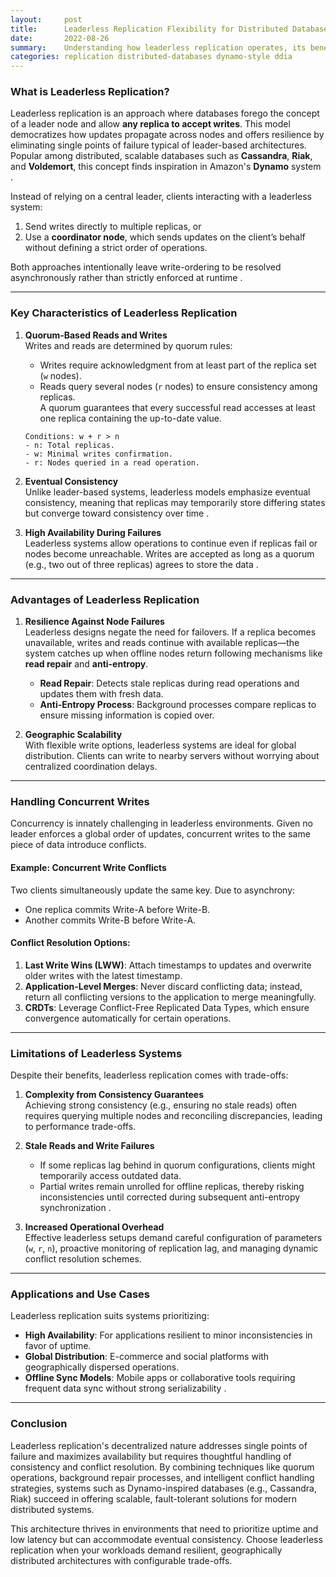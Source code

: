 ```yaml
---
layout:     post    
title:      Leaderless Replication Flexibility for Distributed Databases    
date:       2022-08-26    
summary:    Understanding how leaderless replication operates, its benefits, limitations, and why it suits certain modern distributed systems.    
categories: replication distributed-databases dynamo-style ddia
---
```


### **What is Leaderless Replication?**

Leaderless replication is an approach where databases forego the concept of a leader node and allow **any replica to accept writes**. This model democratizes how updates propagate across nodes and offers resilience by eliminating single points of failure typical of leader-based architectures. Popular among distributed, scalable databases such as **Cassandra**, **Riak**, and **Voldemort**, this concept finds inspiration in Amazon's **Dynamo** system .

Instead of relying on a central leader, clients interacting with a leaderless system:
1. Send writes directly to multiple replicas, or
2. Use a **coordinator node**, which sends updates on the client’s behalf without defining a strict order of operations.

Both approaches intentionally leave write-ordering to be resolved asynchronously rather than strictly enforced at runtime .
   
---

### **Key Characteristics of Leaderless Replication**

1. **Quorum-Based Reads and Writes**    
   Writes and reads are determined by quorum rules:
    - Writes require acknowledgment from at least part of the replica set (`w` nodes).
    - Reads query several nodes (`r` nodes) to ensure consistency among replicas.    
      A quorum guarantees that every successful read accesses at least one replica containing the up-to-date value.
   ```plaintext  
   Conditions: w + r > n   
   - n: Total replicas.  
   - w: Minimal writes confirmation.  
   - r: Nodes queried in a read operation.  
   ```  

2. **Eventual Consistency**    
   Unlike leader-based systems, leaderless models emphasize eventual consistency, meaning that replicas may temporarily store differing states but converge toward consistency over time .

3. **High Availability During Failures**    
   Leaderless systems allow operations to continue even if replicas fail or nodes become unreachable. Writes are accepted as long as a quorum (e.g., two out of three replicas) agrees to store the data .

---

### **Advantages of Leaderless Replication**

1. **Resilience Against Node Failures**    
   Leaderless designs negate the need for failovers. If a replica becomes unavailable, writes and reads continue with available replicas—the system catches up when offline nodes return following mechanisms like **read repair** and **anti-entropy**.

    - **Read Repair**: Detects stale replicas during read operations and updates them with fresh data.
    - **Anti-Entropy Process**: Background processes compare replicas to ensure missing information is copied over.

2. **Geographic Scalability**    
   With flexible write options, leaderless systems are ideal for global distribution. Clients can write to nearby servers without worrying about centralized coordination delays.

---

### **Handling Concurrent Writes**

Concurrency is innately challenging in leaderless environments. Given no leader enforces a global order of updates, concurrent writes to the same piece of data introduce conflicts.

#### Example: Concurrent Write Conflicts
Two clients simultaneously update the same key. Due to asynchrony:
- One replica commits Write-A before Write-B.
- Another commits Write-B before Write-A.

#### Conflict Resolution Options:
1. **Last Write Wins (LWW)**: Attach timestamps to updates and overwrite older writes with the latest timestamp.
2. **Application-Level Merges**: Never discard conflicting data; instead, return all conflicting versions to the application to merge meaningfully.
3. **CRDTs**: Leverage Conflict-Free Replicated Data Types, which ensure convergence automatically for certain operations.

---

### **Limitations of Leaderless Systems**

Despite their benefits, leaderless replication comes with trade-offs:

1. **Complexity from Consistency Guarantees**    
   Achieving strong consistency (e.g., ensuring no stale reads) often requires querying multiple nodes and reconciling discrepancies, leading to performance trade-offs.

2. **Stale Reads and Write Failures**
    - If some replicas lag behind in quorum configurations, clients might temporarily access outdated data.
    - Partial writes remain unrolled for offline replicas, thereby risking inconsistencies until corrected during subsequent anti-entropy synchronization .

3. **Increased Operational Overhead**    
   Effective leaderless setups demand careful configuration of parameters (`w`, `r`, `n`), proactive monitoring of replication lag, and managing dynamic conflict resolution schemes.

---

### **Applications and Use Cases**

Leaderless replication suits systems prioritizing:
- **High Availability**: For applications resilient to minor inconsistencies in favor of uptime.
- **Global Distribution**: E-commerce and social platforms with geographically dispersed operations.
- **Offline Sync Models**: Mobile apps or collaborative tools requiring frequent data sync without strong serializability .

---

### **Conclusion**

Leaderless replication's decentralized nature addresses single points of failure and maximizes availability but requires thoughtful handling of consistency and conflict resolution. By combining techniques like quorum operations, background repair processes, and intelligent conflict handling strategies, systems such as Dynamo-inspired databases (e.g., Cassandra, Riak) succeed in offering scalable, fault-tolerant solutions for modern distributed systems.

This architecture thrives in environments that need to prioritize uptime and low latency but can accommodate eventual consistency. Choose leaderless replication when your workloads demand resilient, geographically distributed architectures with configurable trade-offs.  